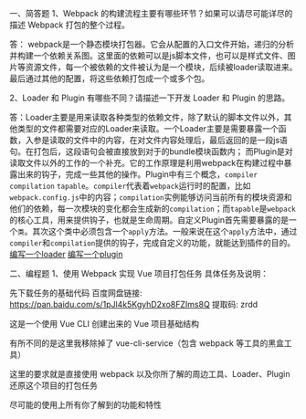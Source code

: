 一、简答题
1、Webpack 的构建流程主要有哪些环节？如果可以请尽可能详尽的描述 Webpack 打包的整个过程。

答： webpack是一个静态模块打包器。它会从配置的入口文件开始，递归的分析并构建一个依赖关系图。这里面的依赖可以是js脚本文件，也可以是样式文件、图片等资源文件，每一个被依赖的文件被认为是一个模块，后续被loader读取进来。最后通过其他的配置，将这些依赖打包成一个或多个包。

2、Loader 和 Plugin 有哪些不同？请描述一下开发 Loader 和 Plugin 的思路。

答：Loader主要是用来读取各种类型的依赖文件，除了默认的脚本文件以外，其他类型的文件都需要对应的Loader来读取。一个Loader主要是需要暴露一个函数，入参是读取的文件中的内容，在对文件内容处理后，最后返回的是一段js语句。在打包后，这段语句会被直接放到对于的bundle模块函数内；
而Plugin是对读取文件以外的工作的一个补充。它的工作原理是利用webpack在构建过程中暴露出来的钩子，完成一些其他的操作。Plugin中有三个概念，`compiler` `compilation` `tapable`。`compiler`代表着`webpack`运行时的配置，比如`webpack.config.js`中的内容；`compilation`实例能够访问当前所有的模块资源和他们的依赖，每一次模块的变化都会生成新的`compilation`；而`tapable`是`webpack`的核心工具，用来提供钩子，也就是生命周期。自定义Plugin首先需要暴露的是一个`类`。其次这个类中必须包含一个`apply`方法。一般来说在这个`apply`方法中，通过`compiler`和`compilation`提供的钩子，完成自定义的功能，就能达到插件的目的。
[编写一个loader](https://www.webpackjs.com/contribute/writing-a-loader/)
[编写一个plugin](https://www.webpackjs.com/contribute/writing-a-plugin/)


二、编程题
1、使用 Webpack 实现 Vue 项目打包任务
具体任务及说明：

先下载任务的基础代码  百度网盘链接: https://pan.baidu.com/s/1pJl4k5KgyhD2xo8FZIms8Q 提取码: zrdd

这是一个使用 Vue CLI 创建出来的 Vue 项目基础结构

有所不同的是这里我移除掉了 vue-cli-service（包含 webpack 等工具的黑盒工具）

这里的要求就是直接使用 webpack 以及你所了解的周边工具、Loader、Plugin 还原这个项目的打包任务

尽可能的使用上所有你了解到的功能和特性